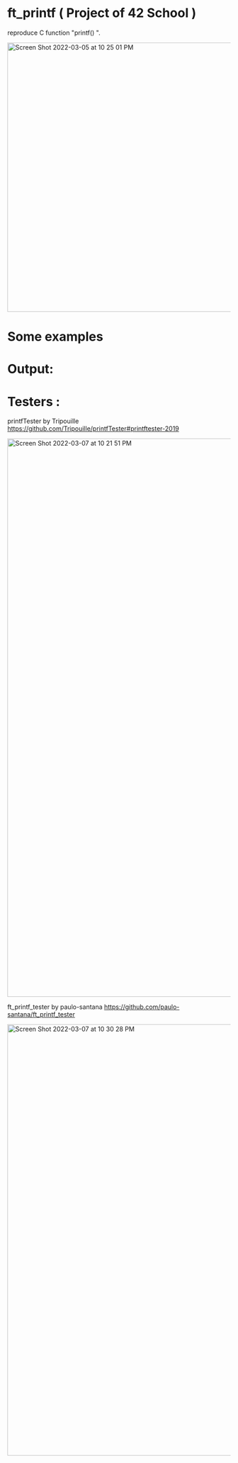 # ft_printf ( Project of 42 School )
reproduce C function "printf() ". 

<img width="608" alt="Screen Shot 2022-03-05 at 10 25 01 PM" src="https://user-images.githubusercontent.com/71084868/156895713-189d02e6-b27d-492b-a524-ce8ed2086bd9.png">

# Some examples

# Output:

# Testers : 

printfTester by Tripouille
https://github.com/Tripouille/printfTester#printftester-2019

<img width="1261" alt="Screen Shot 2022-03-07 at 10 21 51 PM" src="https://user-images.githubusercontent.com/71084868/157094635-69bbbcc8-7138-4b5e-b48d-5b2b91bf8716.png">

ft_printf_tester by paulo-santana https://github.com/paulo-santana/ft_printf_tester

<img width="974" alt="Screen Shot 2022-03-07 at 10 30 28 PM" src="https://user-images.githubusercontent.com/71084868/157095884-42f2b84d-6884-45f9-96ab-1b138ad6474b.png">

